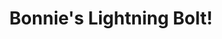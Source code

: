 ---
pid: pt279
title: Bonnie's Lightning Bolt!
location_transcription: Penn Treaty Park
coordinates: "[-75.128570712547, 39.965755860173]"
zipcode: '19125'
gen_neighborhood: River Wards
neighborhood: Fishtown,Kensington
outside_phl: 
age: '7'
age_range: 6-13
instagram: 
image_file_name: pt_279.jpg
proposal_transcription: 
topic: Unknown
topic_summary: '0'
type: Other No Form
keywords_other: 
credit: Samiah Ramos
image_labels: 
twitter: 
facebook: 
permalink: "/monuments/pt279/"
layout: item-page
---